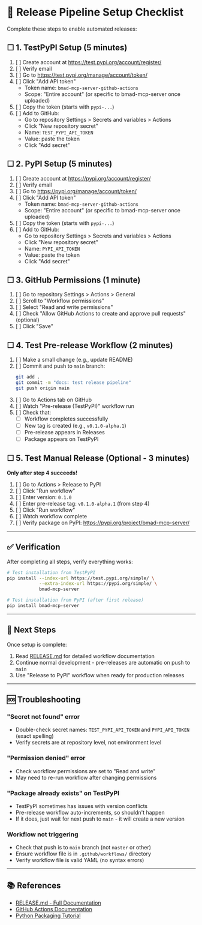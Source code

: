 # 🚀 Release Pipeline Setup Checklist

Complete these steps to enable automated releases:

## ☐ 1. TestPyPI Setup (5 minutes)

1. [ ] Create account at https://test.pypi.org/account/register/
2. [ ] Verify email
3. [ ] Go to https://test.pypi.org/manage/account/token/
4. [ ] Click "Add API token"
   - Token name: `bmad-mcp-server-github-actions`
   - Scope: "Entire account" (or specific to bmad-mcp-server once uploaded)
5. [ ] Copy the token (starts with `pypi-...`)
6. [ ] Add to GitHub:
   - Go to repository Settings > Secrets and variables > Actions
   - Click "New repository secret"
   - Name: `TEST_PYPI_API_TOKEN`
   - Value: paste the token
   - Click "Add secret"

## ☐ 2. PyPI Setup (5 minutes)

1. [ ] Create account at https://pypi.org/account/register/
2. [ ] Verify email
3. [ ] Go to https://pypi.org/manage/account/token/
4. [ ] Click "Add API token"
   - Token name: `bmad-mcp-server-github-actions`
   - Scope: "Entire account" (or specific to bmad-mcp-server once uploaded)
5. [ ] Copy the token (starts with `pypi-...`)
6. [ ] Add to GitHub:
   - Go to repository Settings > Secrets and variables > Actions
   - Click "New repository secret"
   - Name: `PYPI_API_TOKEN`
   - Value: paste the token
   - Click "Add secret"

## ☐ 3. GitHub Permissions (1 minute)

1. [ ] Go to repository Settings > Actions > General
2. [ ] Scroll to "Workflow permissions"
3. [ ] Select "Read and write permissions"
4. [ ] Check "Allow GitHub Actions to create and approve pull requests" (optional)
5. [ ] Click "Save"

## ☐ 4. Test Pre-release Workflow (2 minutes)

1. [ ] Make a small change (e.g., update README)
2. [ ] Commit and push to `main` branch:
   ```bash
   git add .
   git commit -m "docs: test release pipeline"
   git push origin main
   ```
3. [ ] Go to Actions tab on GitHub
4. [ ] Watch "Pre-release (TestPyPI)" workflow run
5. [ ] Check that:
   - [ ] Workflow completes successfully
   - [ ] New tag is created (e.g., `v0.1.0-alpha.1`)
   - [ ] Pre-release appears in Releases
   - [ ] Package appears on TestPyPI

## ☐ 5. Test Manual Release (Optional - 3 minutes)

**Only after step 4 succeeds!**

1. [ ] Go to Actions > Release to PyPI
2. [ ] Click "Run workflow"
3. [ ] Enter version: `0.1.0`
4. [ ] Enter pre-release tag: `v0.1.0-alpha.1` (from step 4)
5. [ ] Click "Run workflow"
6. [ ] Watch workflow complete
7. [ ] Verify package on PyPI: https://pypi.org/project/bmad-mcp-server/

---

## ✅ Verification

After completing all steps, verify everything works:

```bash
# Test installation from TestPyPI
pip install --index-url https://test.pypi.org/simple/ \
            --extra-index-url https://pypi.org/simple/ \
            bmad-mcp-server

# Test installation from PyPI (after first release)
pip install bmad-mcp-server
```

---

## 📝 Next Steps

Once setup is complete:

1. Read [RELEASE.md](.github/RELEASE.md) for detailed workflow documentation
2. Continue normal development - pre-releases are automatic on push to `main`
3. Use "Release to PyPI" workflow when ready for production releases

---

## 🆘 Troubleshooting

### "Secret not found" error
- Double-check secret names: `TEST_PYPI_API_TOKEN` and `PYPI_API_TOKEN` (exact spelling)
- Verify secrets are at repository level, not environment level

### "Permission denied" error
- Check workflow permissions are set to "Read and write"
- May need to re-run workflow after changing permissions

### "Package already exists" on TestPyPI
- TestPyPI sometimes has issues with version conflicts
- Pre-release workflow auto-increments, so shouldn't happen
- If it does, just wait for next push to `main` - it will create a new version

### Workflow not triggering
- Check that push is to `main` branch (not `master` or other)
- Ensure workflow file is in `.github/workflows/` directory
- Verify workflow file is valid YAML (no syntax errors)

---

## 📚 References

- [RELEASE.md - Full Documentation](.github/RELEASE.md)
- [GitHub Actions Documentation](https://docs.github.com/en/actions)
- [Python Packaging Tutorial](https://packaging.python.org/tutorials/packaging-projects/)
